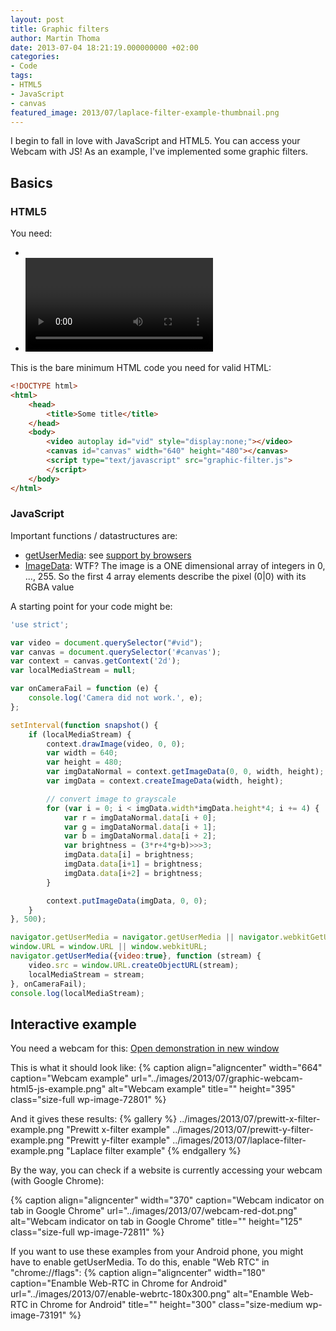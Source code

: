 ```yaml
---
layout: post
title: Graphic filters
author: Martin Thoma
date: 2013-07-04 18:21:19.000000000 +02:00
categories:
- Code
tags:
- HTML5
- JavaScript
- canvas
featured_image: 2013/07/laplace-filter-example-thumbnail.png
---
```

I begin to fall in love with JavaScript and HTML5. You can access your Webcam with JS! As an example, I've implemented some graphic filters.

<h2>Basics</h2>
<h3>HTML5</h3>
You need:
<ul>
  <li><a href="https://developer.mozilla.org/en-US/docs/Web/HTML/Element/canvas"><canvas></a></li>
  <li><a href="https://developer.mozilla.org/en-US/docs/Web/HTML/Element/video"><video></a></li>
</ul>

This is the bare minimum HTML code you need for valid HTML:

```html
<!DOCTYPE html>
<html>
    <head>
        <title>Some title</title>
    </head>
    <body>
		<video autoplay id="vid" style="display:none;"></video>
		<canvas id="canvas" width="640" height="480"></canvas>
		<script type="text/javascript" src="graphic-filter.js">
		</script>
	</body>
</html>
```

<h3>JavaScript</h3>
Important functions / datastructures are:
<ul>
  <li><a href="https://developer.mozilla.org/en-US/docs/WebRTC/navigator.getUserMedia">getUserMedia</a>: see <a href="http://caniuse.com/stream">support by browsers</a></li>
  <li><a href="https://developer.mozilla.org/en-US/docs/Web/API/ImageData">ImageData</a>: WTF? The image is a ONE dimensional array of integers in 0, ..., 255. So the first 4 array elements describe the pixel (0|0) with its RGBA value</li>
</ul>

A starting point for your code might be:

```javascript
'use strict';

var video = document.querySelector("#vid");
var canvas = document.querySelector('#canvas');
var context = canvas.getContext('2d');
var localMediaStream = null;

var onCameraFail = function (e) {
    console.log('Camera did not work.', e);
};

setInterval(function snapshot() {
    if (localMediaStream) {
        context.drawImage(video, 0, 0);
        var width = 640;
        var height = 480;
        var imgDataNormal = context.getImageData(0, 0, width, height);
        var imgData = context.createImageData(width, height);

        // convert image to grayscale
        for (var i = 0; i < imgData.width*imgData.height*4; i += 4) {
            var r = imgDataNormal.data[i + 0];
            var g = imgDataNormal.data[i + 1];
            var b = imgDataNormal.data[i + 2];
            var brightness = (3*r+4*g+b)>>>3;
            imgData.data[i] = brightness;
            imgData.data[i+1] = brightness;
            imgData.data[i+2] = brightness;
        }

        context.putImageData(imgData, 0, 0);
    }
}, 500);

navigator.getUserMedia = navigator.getUserMedia || navigator.webkitGetUserMedia || navigator.mozGetUserMedia || navigator.msGetUserMedia;
window.URL = window.URL || window.webkitURL;
navigator.getUserMedia({video:true}, function (stream) {
    video.src = window.URL.createObjectURL(stream);
    localMediaStream = stream;
}, onCameraFail);
console.log(localMediaStream);
```

<h2>Interactive example</h2>
<div class="info">
You need a webcam for this:
<a href="../html5/graphic-filters/graphic-filters.htm" target="_blank">Open demonstration in new window</a>
</div>

This is what it should look like:
{% caption align="aligncenter" width="664" caption="Webcam example" url="../images/2013/07/graphic-webcam-html5-js-example.png" alt="Webcam example" title="" height="395" class="size-full wp-image-72801" %}

And it gives these results:
{% gallery %}
    ../images/2013/07/prewitt-x-filter-example.png  "Prewitt x-filter example"
    ../images/2013/07/prewitt-y-filter-example.png  "Prewitt y-filter example"
    ../images/2013/07/laplace-filter-example.png    "Laplace filter example"
{% endgallery %}

By the way, you can check if a website is currently accessing your webcam (with Google Chrome):

{% caption align="aligncenter" width="370" caption="Webcam indicator on tab in Google Chrome" url="../images/2013/07/webcam-red-dot.png" alt="Webcam indicator on tab in Google Chrome" title="" height="125" class="size-full wp-image-72811" %}

If you want to use these examples from your Android phone, you might have to enable getUserMedia. To do this, enable "Web RTC" in "chrome://flags":
{% caption align="aligncenter" width="180" caption="Enamble Web-RTC in Chrome for Android" url="../images/2013/07/enable-webrtc-180x300.png" alt="Enamble Web-RTC in Chrome for Android" title="" height="300" class="size-medium wp-image-73191" %}
